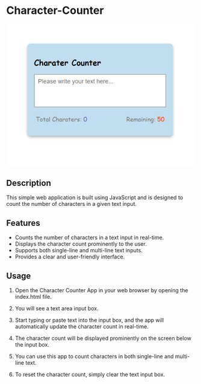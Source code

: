 # Character-Counter

![](./assets/counter.PNG)
 ## Description
This simple web application is built using JavaScript and is designed to count the number of characters in a given text input.

## Features
- Counts the number of characters in a text input in real-time.
- Displays the character count prominently to the user.
- Supports both single-line and multi-line text inputs.
- Provides a clear and user-friendly interface.

## Usage
1. Open the Character Counter App in your web browser by opening the index.html file.

2. You will see a text area input box.

3. Start typing or paste text into the input box, and the app will automatically update the character count in real-time.

4. The character count will be displayed prominently on the screen below the input box.

5. You can use this app to count characters in both single-line and multi-line text.

6. To reset the character count, simply clear the text input box.